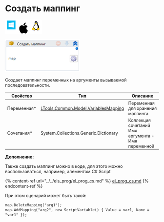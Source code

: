 # Создать маппинг

![](<../../../../.gitbook/assets/image (100) (1) (10) (124).png>)

![](<../../../../.gitbook/assets/image (382).png>)

Создает маппинг переменных на аргументы вызываемой последовательности.

| Свойство     | Тип                                                                      | Описание                                           |
| ------------ | ------------------------------------------------------------------------ | -------------------------------------------------- |
| Переменная\* | [LTools.Common.Model.VariablesMapping](../datatypes/variablesmapping.md) | Переменная для хранения маппинга                   |
| Сочетания\*  | System.Collections.Generic.Dictionary                                    | Коллекция сочетаний Имя аргумента - Имя переменной |

**Дополнение:**

Также создать маппинг можно в коде, для этого можно воспользоваться, например, элементом C# Script

{% content-ref url="../../els_prog/el_prog_cs.md" %}
[el\_prog\_cs.md](../../els\_prog/el\_prog\_cs.md)
{% endcontent-ref %}

При этом сценарий может быть такой:

```
map.DeleteMapping("arg1");
map.AddMapping("arg2", new ScriptVariable() { Value = var1, Name = "var1" });
```
